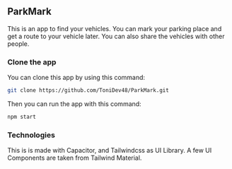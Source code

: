 ## ParkMark


This is an app to find your vehicles. You can mark your parking place and get a route to your vehicle later. You can also share the vehicles with other people.

### Clone the app

You can clone this app by using this command: 
```bash
git clone https://github.com/ToniDev48/ParkMark.git
```


Then you can run the app with this command:

```bash
npm start
```

### Technologies

This is is made with Capacitor, and Tailwindcss as UI Library. A few UI Components are taken from Tailwind Material.
